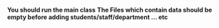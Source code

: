 ******You should run the main class******
******The Files which contain data should be empty before adding students/staff/department ... etc******
